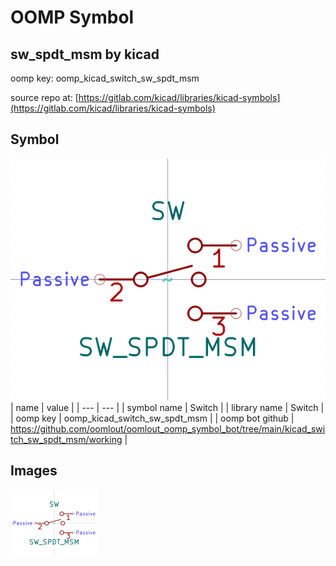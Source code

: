 # OOMP Symbol  
## sw_spdt_msm  by kicad  
  
oomp key: oomp_kicad_switch_sw_spdt_msm  
  
source repo at: [https://gitlab.com/kicad/libraries/kicad-symbols](https://gitlab.com/kicad/libraries/kicad-symbols)  
## Symbol  
  
[![working.png](working_600.png)](working.png)  
| name | value | 
| --- | --- | 
| symbol name | Switch | 
| library name | Switch | 
| oomp key | oomp_kicad_switch_sw_spdt_msm | 
| oomp bot github | https://github.com/oomlout/oomlout_oomp_symbol_bot/tree/main/kicad_switch_sw_spdt_msm/working | 
## Images  
  
[![working.png](working_140.png)](working.png)  
